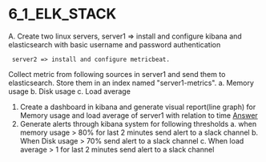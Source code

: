 # 6_1_ELK_STACK

A. Create two linux servers,
server1 => install and configure kibana and elasticsearch
with basic username and password authentication

     server2 => install and configure metricbeat.

Collect metric from following sources in server1 and send them to elasticsearch. Store them in an index named "server1-metrics".
a. Memory usage
b. Disk usage
c. Load average

1. Create a dashboard in kibana and generate visual report(line graph) for Memory usage and load average of server1 with relation to time
   [Answer](https://github.com/LF-DevOps-Intern/6_1_elk_stack-surpriso1997/tree/main/1)
2. Generate alerts through kibana system for following thresholds
   a. when memory usage > 80% for last 2 minutes send alert to a slack channel
   b. When Disk usage > 70% send alert to a slack channel
   c. When load average > 1 for last 2 minutes send alert to a slack channel
